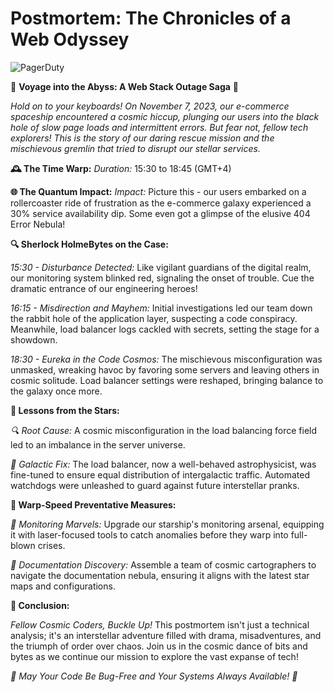 # Postmortem: The Chronicles of a Web Odyssey

![PagerDuty](https://github.com/judevector/alx-system_engineering-devops/assets/24849438/3a340e42-3342-4728-b1ce-992a4f76268e)


🚀 **Voyage into the Abyss: A Web Stack Outage Saga** 🚀

*Hold on to your keyboards! On November 7, 2023, our e-commerce spaceship encountered a cosmic hiccup, plunging our users into the black hole of slow page loads and intermittent errors. But fear not, fellow tech explorers! This is the story of our daring rescue mission and the mischievous gremlin that tried to disrupt our stellar services.*

**🕰️ The Time Warp:**
*Duration:* 15:30 to 18:45 (GMT+4)

**🌐 The Quantum Impact:**
*Impact:* Picture this - our users embarked on a rollercoaster ride of frustration as the e-commerce galaxy experienced a 30% service availability dip. Some even got a glimpse of the elusive 404 Error Nebula!

**🔍 Sherlock HolmeBytes on the Case:**

*15:30 - Disturbance Detected:* Like vigilant guardians of the digital realm, our monitoring system blinked red, signaling the onset of trouble. Cue the dramatic entrance of our engineering heroes!

*16:15 - Misdirection and Mayhem:* Initial investigations led our team down the rabbit hole of the application layer, suspecting a code conspiracy. Meanwhile, load balancer logs cackled with secrets, setting the stage for a showdown.

*18:30 - Eureka in the Code Cosmos:* The mischievous misconfiguration was unmasked, wreaking havoc by favoring some servers and leaving others in cosmic solitude. Load balancer settings were reshaped, bringing balance to the galaxy once more.

**🚨 Lessons from the Stars:**

*🔍 Root Cause:* A cosmic misconfiguration in the load balancing force field led to an imbalance in the server universe.

*🔧 Galactic Fix:* The load balancer, now a well-behaved astrophysicist, was fine-tuned to ensure equal distribution of intergalactic traffic. Automated watchdogs were unleashed to guard against future interstellar pranks.

**🚀 Warp-Speed Preventative Measures:**

*🌌 Monitoring Marvels:* Upgrade our starship's monitoring arsenal, equipping it with laser-focused tools to catch anomalies before they warp into full-blown crises.

*📜 Documentation Discovery:* Assemble a team of cosmic cartographers to navigate the documentation nebula, ensuring it aligns with the latest star maps and configurations.

**🎉 Conclusion:**

*Fellow Cosmic Coders, Buckle Up!* This postmortem isn't just a technical analysis; it's an interstellar adventure filled with drama, misadventures, and the triumph of order over chaos. Join us in the cosmic dance of bits and bytes as we continue our mission to explore the vast expanse of tech!

*🌌 May Your Code Be Bug-Free and Your Systems Always Available! 🌌*

